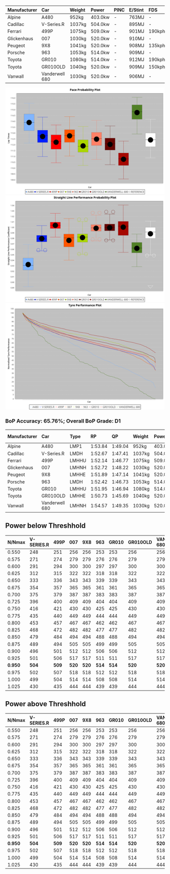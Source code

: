 | Manufacturer | Car            | Weight | Power   | PINC    | E/Stint | FDS     |
|:-|:-|:-|:-|:-|:-|:-|
| Alpine       | A480           | 952kg  | 403.0kw |    -    | 763MJ   |    -    |
| Cadillac     | V-Series.R     | 1037kg | 504.0kw |    -    | 895MJ   |    -    |
| Ferrari      | 499P           | 1075kg | 509.0kw |    -    | 901MJ   | 190kph  |
| Glickenhaus  | 007            | 1030kg | 520.0kw |    -    | 910MJ   |    -    |
| Peugeot      | 9X8            | 1041kg | 520.0kw |    -    | 908MJ   | 135kph  |
| Porsche      | 963            | 1053kg | 514.0kw |    -    | 909MJ   |    -    |
| Toyota       | GR010          | 1080kg | 514.0kw |    -    | 912MJ   | 190kph  |
| Toyota       | GR010OLD       | 1040kg | 520.0kw |    -    | 909MJ   | 150kph  |
| Vanwall      | Vanderwell 680 | 1030kg | 520.0kw |    -    | 906MJ   |    -    |

![PACECHART](./IMG/OFFICIAL.png)
![STRAIGHTLINEPERFORMANCECHART](./IMG/OFFICIAL_sp.png)
![TYREPERFORMANCECHART](./IMG/OFFICIAL_tw.png)

### BoP Accuracy: 65.76%; Overall BoP Grade: D1
| Manufacturer | Car            | Type  | RP      | QP      | Weight | Power¹  | Threshhold | PINC    | Power²   | E/Stint | AVG Vmax  | FDS     | RDLC | L/Stint | BOP-Grade | Model Accuracy | Model Points | Match% | SimDiff |
|:-|:-|:-|:-|:-|:-|:-|:-|:-|:-|:-|:-|:-|:-|:-|:-|:-|:-|:-|:-|
| Alpine       | A480           | LMP1  | 1:53.84 | 1:49.04 |  952kg | 403.0kw | 0.0kph     |    -    | 403.00kw |  763MJ  | 275.45kph |    -    | 0.97 | 32      | +Ω1       | 98.32%         | 818          | 49.02% | #       |
| Cadillac     | V-Series.R     | LMDH  | 1:52.67 | 1:47.41 | 1037kg | 504.0kw | 0.0kph     |    -    | 504.00kw |  895MJ  | 287.43kph |    -    | 1.02 | 34      | +B2       | 98.34%         | 1841         | 80.69% | #       |
| Ferrari      | 499P           | LMHHU | 1:52.14 | 1:46.77 | 1075kg | 509.0kw | 0.0kph     |    -    | 509.00kw |  901MJ  | 289.95kph | 190kph  | 1.02 | 34      | -B2       | 100.00%        | 1773         | 80.37% | #       |
| Glickenhaus  | 007            | LMHNH | 1:52.72 | 1:48.22 | 1030kg | 520.0kw | 0.0kph     |    -    | 520.00kw |  910MJ  | 289.35kph |    -    | 0.96 | 34      | ~A1       | 98.48%         | 1488         | 98.16% | #       |
| Peugeot      | 9X8            | LMHHE | 1:51.89 | 1:47.14 | 1041kg | 520.0kw | 0.0kph     |    -    | 520.00kw |  908MJ  | 289.21kph | 135kph  | 1.02 | 34      | -C2       | 100.00%        | 1199         | 72.01% | #       |
| Porsche      | 963            | LMDH  | 1:52.42 | 1:46.73 | 1053kg | 514.0kw | 0.0kph     |    -    | 514.00kw |  909MJ  | 290.78kph |    -    | 1.00 | 34      | ~A1       | 99.96%         | 4880         | 95.10% | #       |
| Toyota       | GR010          | LMHHU | 1:51.95 | 1:46.94 | 1080kg | 514.0kw | 0.0kph     |    -    | 514.00kw |  912MJ  | 289.46kph | 190kph  | 1.00 | 34      | -C2       | 99.96%         | 2429         | 74.57% | #       |
| Toyota       | GR010OLD       | LMHHE | 1:50.73 | 1:45.69 | 1040kg | 520.0kw | 0.0kph     |    -    | 520.00kw |  909MJ  | 292.39kph | 150kph  | 1.05 | 34      | -Ω1       | 100.00%        | 1183         | 19.27% | #       |
| Vanwall      | Vanderwell 680 | LMHNH | 1:54.57 | 1:49.35 | 1030kg | 520.0kw | 0.0kph     |    -    | 520.00kw |  906MJ  | 287.20kph |    -    | 1.01 | 34      | +Ω1       | 98.84%         | 170          | 22.63% | #       |

## Power below Threshhold
| N/Nmax    | V-SERIES.R | 499P    | 007     | 9X8     | 963     | GR010   | GR010OLD | VANDERWELL 680 | ​     | RPM      | A480    |
|:-|:-|:-|:-|:-|:-|:-|:-|:-|:-|:-|:-|
|  0.550    |  248       |  251    |  256    |  256    |  253    |  253    |  256     |  256           |  ​    |   --     |   -     |
|  0.575    |  271       |  274    |  279    |  279    |  276    |  276    |  279     |  279           |  ​    |   --     |   -     |
|  0.600    |  291       |  294    |  300    |  300    |  297    |  297    |  300     |  300           |  ​    |   --     |   -     |
|  0.625    |  312       |  315    |  322    |  322    |  318    |  318    |  322     |  322           |  ​    |   --     |   -     |
|  0.650    |  333       |  336    |  343    |  343    |  339    |  339    |  343     |  343           |  ​    |   --     |   -     |
|  0.675    |  354       |  357    |  365    |  365    |  361    |  361    |  365     |  365           |  ​    |   --     |   -     |
|  0.700    |  375       |  379    |  387    |  387    |  383    |  383    |  387     |  387           |  ​    |   --     |   -     |
|  0.725    |  396       |  400    |  409    |  409    |  404    |  404    |  409     |  409           |  ​    |   --     |   -     |
|  0.750    |  416       |  421    |  430    |  430    |  425    |  425    |  430     |  430           |  ​    |   --     |   -     |
|  0.775    |  435       |  440    |  449    |  449    |  444    |  444    |  449     |  449           |  ​    |  5000    |  237    |
|  0.800    |  453       |  457    |  467    |  467    |  462    |  462    |  467     |  467           |  ​    |  5500    |  279    |
|  0.825    |  468       |  472    |  482    |  482    |  477    |  477    |  482     |  482           |  ​    |  6000    |  312    |
|  0.850    |  479       |  484    |  494    |  494    |  488    |  488    |  494     |  494           |  ​    |  6500    |  353    |
|  0.875    |  489       |  494    |  505    |  505    |  499    |  499    |  505     |  505           |  ​    |  7000    |  394    |
|  0.900    |  496       |  501    |  512    |  512    |  506    |  506    |  512     |  512           |  ​    |  7500    |  404    |
|  0.925    |  501       |  506    |  517    |  517    |  511    |  511    |  517     |  517           |  ​    |  8000    |  400    |
| **0.950** | **504**    | **509** | **520** | **520** | **514** | **514** | **520**  | **520**        | **​** | **8500** | **403** |
|  0.975    |  502       |  507    |  518    |  518    |  512    |  512    |  518     |  518           |  ​    |  9000    |  202    |
|  1.000    |  499       |  504    |  514    |  514    |  508    |  508    |  514     |  514           |  ​    |   --     |   -     |
|  1.025    |  430       |  435    |  444    |  444    |  439    |  439    |  444     |  444           |  ​    |   --     |   -     |

## Power above Threshhold
| N/Nmax    | V-SERIES.R | 499P    | 007     | 9X8     | 963     | GR010   | GR010OLD | VANDERWELL 680 | ​     | RPM      | A480    |
|:-|:-|:-|:-|:-|:-|:-|:-|:-|:-|:-|:-|
|  0.550    |  248       |  251    |  256    |  256    |  253    |  253    |  256     |  256           |  ​    |   --     |   -     |
|  0.575    |  271       |  274    |  279    |  279    |  276    |  276    |  279     |  279           |  ​    |   --     |   -     |
|  0.600    |  291       |  294    |  300    |  300    |  297    |  297    |  300     |  300           |  ​    |   --     |   -     |
|  0.625    |  312       |  315    |  322    |  322    |  318    |  318    |  322     |  322           |  ​    |   --     |   -     |
|  0.650    |  333       |  336    |  343    |  343    |  339    |  339    |  343     |  343           |  ​    |   --     |   -     |
|  0.675    |  354       |  357    |  365    |  365    |  361    |  361    |  365     |  365           |  ​    |   --     |   -     |
|  0.700    |  375       |  379    |  387    |  387    |  383    |  383    |  387     |  387           |  ​    |   --     |   -     |
|  0.725    |  396       |  400    |  409    |  409    |  404    |  404    |  409     |  409           |  ​    |   --     |   -     |
|  0.750    |  416       |  421    |  430    |  430    |  425    |  425    |  430     |  430           |  ​    |   --     |   -     |
|  0.775    |  435       |  440    |  449    |  449    |  444    |  444    |  449     |  449           |  ​    |  5000    |  237    |
|  0.800    |  453       |  457    |  467    |  467    |  462    |  462    |  467     |  467           |  ​    |  5500    |  279    |
|  0.825    |  468       |  472    |  482    |  482    |  477    |  477    |  482     |  482           |  ​    |  6000    |  312    |
|  0.850    |  479       |  484    |  494    |  494    |  488    |  488    |  494     |  494           |  ​    |  6500    |  353    |
|  0.875    |  489       |  494    |  505    |  505    |  499    |  499    |  505     |  505           |  ​    |  7000    |  394    |
|  0.900    |  496       |  501    |  512    |  512    |  506    |  506    |  512     |  512           |  ​    |  7500    |  404    |
|  0.925    |  501       |  506    |  517    |  517    |  511    |  511    |  517     |  517           |  ​    |  8000    |  400    |
| **0.950** | **504**    | **509** | **520** | **520** | **514** | **514** | **520**  | **520**        | **​** | **8500** | **403** |
|  0.975    |  502       |  507    |  518    |  518    |  512    |  512    |  518     |  518           |  ​    |  9000    |  202    |
|  1.000    |  499       |  504    |  514    |  514    |  508    |  508    |  514     |  514           |  ​    |   --     |   -     |
|  1.025    |  430       |  435    |  444    |  444    |  439    |  439    |  444     |  444           |  ​    |   --     |   -     |
